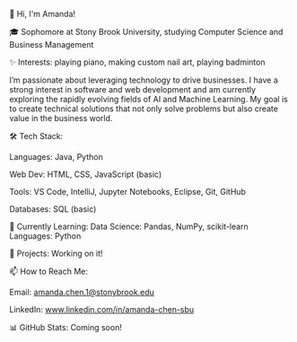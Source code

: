 👋 Hi, I'm Amanda! 

🎓 Sophomore at Stony Brook University, studying Computer Science and Business Management

✨ Interests: playing piano, making custom nail art, playing badminton 
 

I’m passionate about leveraging technology to drive businesses. I have a strong interest in software and web development and am currently exploring the rapidly evolving fields of AI and Machine Learning. My goal is to create technical solutions that not only solve problems but also create value in the business world.

🛠 Tech Stack:

Languages: Java, Python

Web Dev: HTML, CSS, JavaScript (basic)

Tools: VS Code, IntelliJ, Jupyter Notebooks, Eclipse, Git, GitHub
 
Databases: SQL (basic)
 
🎯 Currently Learning:
Data Science: Pandas, NumPy, scikit-learn
Languages: Python

🚀 Projects:
Working on it!

📫 How to Reach Me:

Email: amanda.chen.1@stonybrook.edu

LinkedIn: www.linkedin.com/in/amanda-chen-sbu
 

📊 GitHub Stats: Coming soon!
